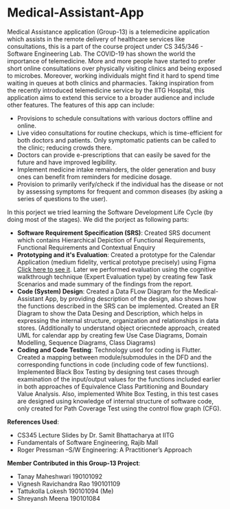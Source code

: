 # Medical-Assistant-App 
Medical Assistance application (Group-13) is a telemedicine application which assists in the remote delivery of healthcare services like consultations, this is a part of the course project under CS 345/346 - Software Engineering Lab.
The COVID-19 has shown the world the importance of telemedicine. More and more people 
have started to prefer short online consultations over physically visiting clinics and being 
exposed to microbes. Moreover, working individuals might find it hard to spend time waiting 
in queues at both clinics and pharmacies. Taking inspiration from the recently introduced 
telemedicine service by the IITG Hospital, this application aims to extend this service to a 
broader audience and include other features.
The features of this app can include: 
- Provisions to schedule consultations with various doctors offline and online. 
- Live video consultations for routine checkups, which is time-efficient for both doctors and patients. Only symptomatic patients can be called to the clinic; reducing crowds there. 
- Doctors can provide e-prescriptions that can easily be saved for the future and have improved legibility. 
- Implement medicine intake remainders, the older generation and busy ones can benefit 
from reminders for medicine dosage. 
- Provision to primarily verify/check if the individual has the disease or not by assessing 
symptoms for frequent and common diseases (by asking a series of questions to the user).  

In this porject we tried learning the Software Development Life Cycle (by doing most of the stages). We did the porject as following parts:
  - **Software Requirement Specification (SRS)**: Created SRS document which contains Hierarchical Depiction of Functional Requirements, Functional Requirements and Contextual Enquiry
  - **Prototyping and it's Evaluation**: Created a prototype for the Calendar Application (medium fidelity, vertical prototype precisely) using Figma [Click here to see it](https://www.figma.com/file/f04YRmu6rqiqVM4IySTpZY/SWE-Assignment?node-id=0%3A1). Later we performed evaluation using the cognitive walkthrough technique (Expert Evaluation type) by creating few Task Scenarios and made summary of the findings from the report.
  - **Code (System) Design**: Created a Data FLow Diagram for the Medical-Assistant App, by providing description of the design, also shows how the functions described in the SRS can be implemented. Created an ER Diagram to show the Data Desing and Description, which helps in expressing the internal structure, organization and relationships in data stores. (Additionally to understand object oriecntede approach, created UML for calendar app by creating few Use Case Diagrams, Domain Modelling, Sequence Diagrams, Class Diagrams)
  - **Coding and Code Testing**: Technology used for coding is Flutter. Created a mapping between module/submodules in the DFD and the corresponding functions in code (including code of few functiions). Implemented Black Box Testing by designing test cases through examination of the input/output values for the functions included earlier in both approaches of Equivalence Class Partitioning and Boundary Value Analysis. Also, implemented White Box Testing, in this test cases are designed using knowledge of internal structure of software code, only created for Path Coverage Test using the control flow graph (CFG).


**References Used**:
- CS345 Lecture Slides by Dr. Samit Bhattacharya at IITG
- Fundamentals of Software Engineering, Rajib Mall
- Roger Pressman –S/W Engineering: A Practitioner’s Approach








**Member Contributed in this Group-13 Project**:
- Tanay Maheshwari 190101092
- Vignesh Ravichandra Rao 190101109
- Tattukolla Lokesh 190101094 (Me)
- Shreyansh Meena 190101084



